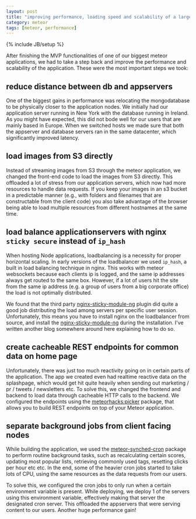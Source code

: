 ```yaml
---
layout: post
title: "improving performance, loading speed and scalability of a large meteor application"
category: meteor
tags: [meteor, performance]
---
```

{% include JB/setup %}

After finishing the MVP functionalities of one of our biggest meteor applications, we had to take a step back and improve the performance and scalability of the application. These were the most important steps we took:

## reduce distance between db and appservers

One of the biggest gains in performance was relocating the mongodatabase to be physically closer to the application nodes. We initially had our application server running in New York with the database running in Ireland. As you might have expected, this did not bode well for our users that are mainly based in Europe. When we switched hosts we made sure that both the appserver and database servers ran in the same datacenter, which significantly improved latency.

## load images from S3 directly

Instead of streaming images from S3 through the meteor application, we changed the front-end code to load the images from S3 directly. This offloaded a lot of stress from our application servers, which now had more resources to handle data requests. If you keep your images in an s3 bucket in a predictable manner (e.g., with folders and filenames that are constructable from the client code) you also take advantage of the browser being able to load multiple resources from different hostnames at the same time.

## load balance applicationservers with nginx `sticky secure` instead of `ip_hash`

When hosting Node applications, loadbalancing is a necessity for proper horizontal scaling. In early versions of the loadbalancer we used `ip_hash`, a built in load balancing technique in nginx. This works with meteor websockets because each clients ip is logged, and the same ip addresses always get routed to the same box. However, if a lot of users hit the site from the same ip address (e.g. a group of users from a big corporate office) the load is not optimally distributed.

We found that the third party [nginx-sticky-module-ng](https://bitbucket.org/nginx-goodies/nginx-sticky-module-ng) plugin did quite a good job distributing the load among servers per specific user session. Unfortunately, this means you have to install nginx on the loadbalancer from source, and install the [nginx-sticky-module-ng](https://bitbucket.org/nginx-goodies/nginx-sticky-module-ng) during the installation. I've written another blog somewhere around here explaining how to do so.

## create cacheable REST endpoints for common data on home page

Unfortunately, there was just too much reactivity going on in certain parts of the application. The app we created even had realtime reactive data on the splashpage, which would get hit quite heavily when sending out marketing / pr / tweets / newsletters etc. To solve this, we changed the frontend and backend to load data through cacheable HTTP calls to the backend. We configured the endpoints using the [meteorhacks:picker](https://github.com/meteorhacks/picker) package, that allows you to build REST endpoints on top of your Meteor application.

## separate background jobs from client facing nodes

While building the application, we used the [meteor-synched-cron](https://github.com/percolatestudio/meteor-synced-cron) package to perform routine background tasks, such as recalculating certain scores, updating most popular lists, retrieving commonly used tags, resetting clicks per hour etc etc. In the end, some of the heavier cron jobs started to take lots of CPU, using the same resources as the data requests from our users. 

To solve this, we configured the cron jobs to only run when a certain environment variable is present. While deploying, we deploy 1 of the servers using this environment variable, effectively making that server the designated cron server. This offloaded the appservers that were serving content to our users. Another huge performance gain!

